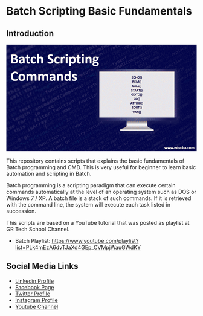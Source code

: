 # Batch Scripting Basic Fundamentals

## Introduction


![Image](github-readme-contents/batch-scripting-commands.png)

This repository contains scripts that explains the basic fundamentals of Batch programming and CMD. This is very useful for beginner to learn basic automation and scripting in Batch.

Batch programming is a scripting paradigm that can execute certain commands automatically at the level of an operating system such as DOS or Windows 7 / XP. A batch file is a stack of such commands. If it is retrieved with the command line, the system will execute each task listed in succession.

This scripts are based on a YouTube tutorial that was posted as playlist at GR Tech School Channel.

* Batch Playlist: https://www.youtube.com/playlist?list=PLk4mEzA6dvTJaXd4GEp_CVMpjWauGWdKY



Social Media Links
---

* [Linkedin Profile](https://www.linkedin.com/in/gunarakulangunaretnam/)
* [Facebook Page](https://www.facebook.com/gunarakulangunaretnam)
* [Twitter Profile](https://twitter.com/gunarakulan)
* [Instagram Profile](https://www.instagram.com/gunarakulangunaretnam/)
* [Youtube Channel](https://www.youtube.com/channel/UCMWkED5sabgVZSCKjZuRJXA)
